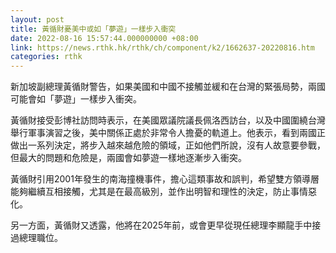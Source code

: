 ```yaml
---
layout: post
title: 黃循財憂美中或如「夢遊」一樣步入衝突
date: 2022-08-16 15:57:44.000000000 +08:00
link: https://news.rthk.hk/rthk/ch/component/k2/1662637-20220816.htm
categories: rthk
---
```


新加坡副總理黃循財警告，如果美國和中國不接觸並緩和在台灣的緊張局勢，兩國可能會如「夢遊」一樣步入衝突。

黃循財接受彭博社訪問時表示，在美國眾議院議長佩洛西訪台，以及中國圍繞台灣舉行軍事演習之後，美中關係正處於非常令人擔憂的軌道上。他表示，看到兩國正做出一系列決定，將步入越來越危險的領域，正如他們所說，沒有人故意要參戰，但最大的問題和危險是，兩國會如夢遊一樣地逐漸步入衝突。

黃循財引用2001年發生的南海撞機事件，擔心這類事故和誤判，希望雙方領導層能夠繼續互相接觸，尤其是在最高級別，並作出明智和理性的決定，防止事情惡化。

另一方面，黃循財又透露，他將在2025年前，或會更早從現任總理李顯龍手中接過總理職位。

